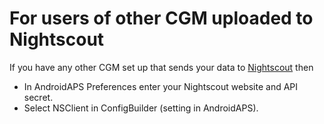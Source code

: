 # For users of other CGM uploaded to Nightscout

If you have any other CGM set up that sends your data to [Nightscout](https://nightscout.github.io/) then

- In AndroidAPS Preferences enter your Nightscout website and API secret.
- Select NSClient in ConfigBuilder (setting in AndroidAPS).

